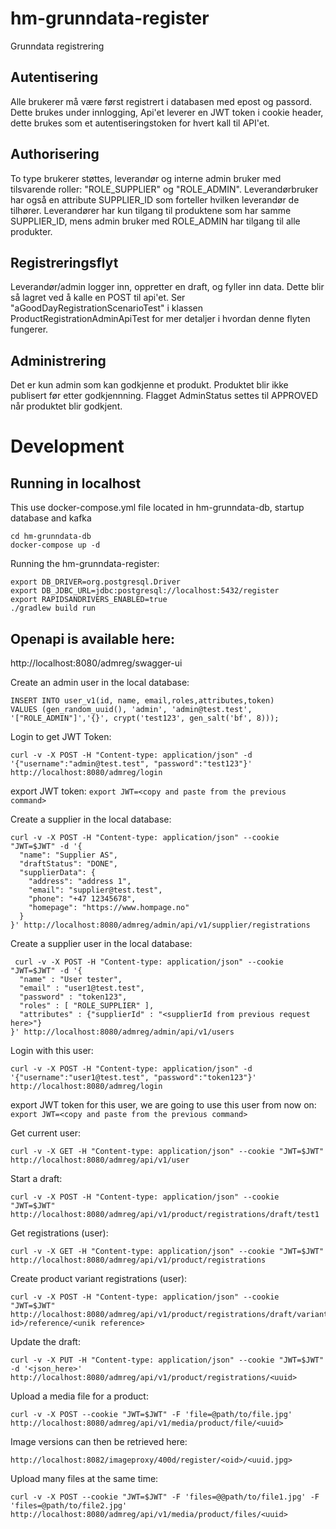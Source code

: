 # hm-grunndata-register
Grunndata registrering

## Autentisering

Alle brukerer må være først registrert i databasen med epost og passord. Dette brukes under innlogging,
Api'et leverer en JWT token i cookie header, dette brukes som et autentiseringstoken for hvert kall til API'et.

## Authorisering

To type brukerer støttes, leverandør og interne admin bruker med tilsvarende roller: "ROLE_SUPPLIER" og "ROLE_ADMIN".
Leverandørbruker har også en attribute SUPPLIER_ID som forteller hvilken leverandør de tilhører. 
Leverandører har kun tilgang til produktene som har samme SUPPLIER_ID, mens admin bruker med ROLE_ADMIN har tilgang til 
alle produkter.

## Registreringsflyt
Leverandør/admin logger inn, oppretter en draft, og fyller inn data. Dette blir så lagret ved å kalle en POST til api'et.
Ser "aGoodDayRegistrationScenarioTest" i klassen ProductRegistrationAdminApiTest for mer detaljer i hvordan 
denne flyten fungerer.

## Administrering
Det er kun admin som kan godkjenne et produkt. Produktet blir ikke publisert før etter godkjennning. 
Flagget AdminStatus settes til APPROVED når produktet blir godkjent. 

# Development

## Running in localhost

This use docker-compose.yml file located in hm-grunndata-db, startup database and kafka 

```
cd hm-grunndata-db
docker-compose up -d

```

Running the hm-grunndata-register:
```
export DB_DRIVER=org.postgresql.Driver
export DB_JDBC_URL=jdbc:postgresql://localhost:5432/register
export RAPIDSANDRIVERS_ENABLED=true
./gradlew build run
```

## Openapi is available here:
http://localhost:8080/admreg/swagger-ui


Create an admin user in the local database:

```
INSERT INTO user_v1(id, name, email,roles,attributes,token) 
VALUES (gen_random_uuid(), 'admin', 'admin@test.test', '["ROLE_ADMIN"]','{}', crypt('test123', gen_salt('bf', 8)));

```

Login to get JWT Token:
```
curl -v -X POST -H "Content-type: application/json" -d '{"username":"admin@test.test", "password":"test123"}' http://localhost:8080/admreg/login
```

export JWT token:
``
export JWT=<copy and paste from the previous command>
``

Create a supplier in the local database:
```
curl -v -X POST -H "Content-type: application/json" --cookie "JWT=$JWT" -d '{
  "name": "Supplier AS",
  "draftStatus": "DONE",
  "supplierData": {
    "address": "address 1",
    "email": "supplier@test.test",
    "phone": "+47 12345678",
    "homepage": "https://www.hompage.no"
  }
}' http://localhost:8080/admreg/admin/api/v1/supplier/registrations
```

Create a supplier user in the local database:
```
 curl -v -X POST -H "Content-type: application/json" --cookie "JWT=$JWT" -d '{
  "name" : "User tester",
  "email" : "user1@test.test",
  "password" : "token123",
  "roles" : [ "ROLE_SUPPLIER" ],
  "attributes" : {"supplierId" : "<supplierId from previous request here>"}
}' http://localhost:8080/admreg/admin/api/v1/users

```

Login with this user:
```
curl -v -X POST -H "Content-type: application/json" -d '{"username":"user1@test.test", "password":"token123"}' http://localhost:8080/admreg/login
```

export JWT token for this user, we are going to use this user from now on:
``
export JWT=<copy and paste from the previous command>
``


Get current user:

```
curl -v -X GET -H "Content-type: application/json" --cookie "JWT=$JWT" http://localhost:8080/admreg/api/v1/user
```

Start a draft:
```
curl -v -X POST -H "Content-type: application/json" --cookie "JWT=$JWT" http://localhost:8080/admreg/api/v1/product/registrations/draft/test1
```

Get registrations (user):
```
curl -v -X GET -H "Content-type: application/json" --cookie "JWT=$JWT" http://localhost:8080/admreg/api/v1/product/registrations
```

Create product variant registrations (user):
```
curl -v -X POST -H "Content-type: application/json" --cookie "JWT=$JWT" http://localhost:8080/admreg/api/v1/product/registrations/draft/variant/<product id>/reference/<unik reference>
```

Update the draft:
```
curl -v -X PUT -H "Content-type: application/json" --cookie "JWT=$JWT" -d '<json_here>' http://localhost:8080/admreg/api/v1/product/registrations/<uuid>
```

Upload a media file for a product:
```
curl -v -X POST --cookie "JWT=$JWT" -F 'file=@path/to/file.jpg' http://localhost:8080/admreg/api/v1/media/product/file/<uuid>
```

Image versions can then be retrieved here:

````
http://localhost:8082/imageproxy/400d/register/<oid>/<uuid.jpg>
````

Upload many files at the same time:
````
curl -v -X POST --cookie "JWT=$JWT" -F 'files=@@path/to/file1.jpg' -F 'files=@path/to/file2.jpg' http://localhost:8080/admreg/api/v1/media/product/files/<uuid>
````